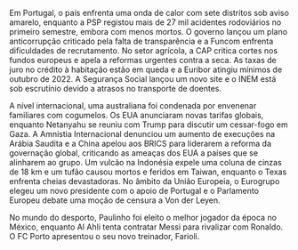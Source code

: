 Em Portugal, o país enfrenta uma onda de calor com sete distritos sob aviso amarelo, enquanto a PSP registou mais de 27 mil acidentes rodoviários no primeiro semestre, embora com menos mortos. O governo lançou um plano anticorrupção criticado pela falta de transparência e a Funcom enfrenta dificuldades de recrutamento. No setor agrícola, a CAP critica cortes nos fundos europeus e apela a reformas urgentes contra a seca. As taxas de juro no crédito à habitação estão em queda e a Euribor atingiu mínimos de outubro de 2022. A Segurança Social lançou um novo site e o INEM está sob escrutínio devido a atrasos no transporte de doentes.

A nível internacional, uma australiana foi condenada por envenenar familiares com cogumelos. Os EUA anunciaram novas tarifas globais, enquanto Netanyahu se reuniu com Trump para discutir um cessar-fogo em Gaza. A Amnistia Internacional denunciou um aumento de execuções na Arábia Saudita e a China apelou aos BRICS para liderarem a reforma da governação global, criticando as ameaças dos EUA a países que se alinharem ao grupo. Um vulcão na Indonésia expele uma coluna de cinzas de 18 km e um tufão causou mortos e feridos em Taiwan, enquanto o Texas enfrenta cheias devastadoras. No âmbito da União Europeia, o Eurogrupo elegeu um novo presidente com o apoio de Portugal e o Parlamento Europeu debate uma moção de censura a Von der Leyen.

No mundo do desporto, Paulinho foi eleito o melhor jogador da época no México, enquanto Al Ahli tenta contratar Messi para rivalizar com Ronaldo. O FC Porto apresentou o seu novo treinador, Farioli.